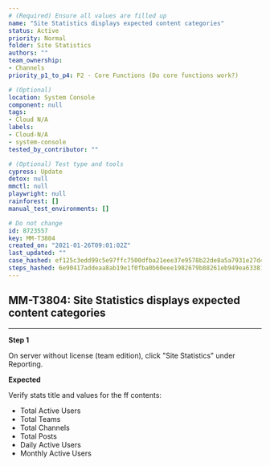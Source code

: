 ```yaml
---
# (Required) Ensure all values are filled up
name: "Site Statistics displays expected content categories"
status: Active
priority: Normal
folder: Site Statistics
authors: ""
team_ownership:
- Channels
priority_p1_to_p4: P2 - Core Functions (Do core functions work?)

# (Optional)
location: System Console
component: null
tags:
- Cloud N/A
labels:
- Cloud-N/A
- system-console
tested_by_contributor: ""

# (Optional) Test type and tools
cypress: Update
detox: null
mmctl: null
playwright: null
rainforest: []
manual_test_environments: []

# Do not change
id: 8723557
key: MM-T3804
created_on: "2021-01-26T09:01:02Z"
last_updated: ""
case_hashed: ef125c3edd99c5e97ffc7500dfba21eee37e9578b22de8a5a7931e27d4395bddd6ec2acd6c2411bc3ad1b5a554346b89
steps_hashed: 6e90417addeaa8ab19e1f0fba0b60eee1982679b88261eb949ea6338119d668a26c9931d4b8fc92b0614ff890f3d8e17
---
```


<!-- (Auto-generated) Based on frontmatter's "key" and "name" -->

## MM-T3804: Site Statistics displays expected content categories

---

**Step 1**

On server without license (team edition), click "Site Statistics" under Reporting.

**Expected**

Verify stats title and values for the ff contents:

- Total Active Users
- Total Teams
- Total Channels
- Total Posts
- Daily Active Users
- Monthly Active Users
